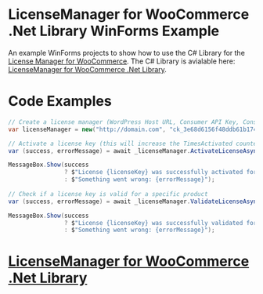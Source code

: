 # LicenseManager for WooCommerce .Net Library WinForms Example
An example WinForms projects to show how to use the C# Library for the [License Manager for WooCommerce](https://github.com/wpexpertsio/license-manager-woocommerce). The C# Library is avialable here: [LicenseManager for WooCommerce .Net Library](https://github.com/g4m3r0/LicenseManager-for-WooCommerce-.Net-Library).

# Code Examples
```c#
// Create a license manager (WordPress Host URL, Consumer API Key, Consumer API Secret)
var licenseManager = new("http://domain.com", "ck_3e68d6156f48ddb61b1748ca548f632b1d19d446", "cs_6a74509a3c4127bf19340ef873fd9349eca07g78");

// Activate a license key (this will increase the TimesActivated counter if successful)
var (success, errorMessage) = await _licenseManager.ActivateLicenseAsync(licenseKey, productId);

MessageBox.Show(success
                ? $"License {licenseKey} was successfully activated for product {productId}."
                : $"Something went wrong: {errorMessage}");
                
// Check if a license key is valid for a specific product
var (success, errorMessage) = await _licenseManager.ValidateLicenseAsync(licenseKey, productId);

MessageBox.Show(success
                ? $"License {licenseKey} was successfully validated for product {productId}."
                : $"Something went wrong: {errorMessage}");
```

# [LicenseManager for WooCommerce .Net Library](https://github.com/g4m3r0/LicenseManager-for-WooCommerce-.Net-Library)
